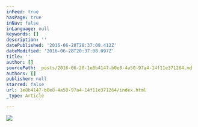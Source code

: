 ```yaml
---
inFeed: true
hasPage: true
inNav: false
inLanguage: null
keywords: []
description: ''
datePublished: '2016-06-28T20:37:08.412Z'
dateModified: '2016-06-28T20:37:08.097Z'
title: ''
author: []
sourcePath: _posts/2016-06-28-1e8b4147-b0e8-4a50-97a4-14f11e371264.md
authors: []
publisher: null
starred: false
url: 1e8b4147-b0e8-4a50-97a4-14f11e371264/index.html
_type: Article

---
```

![](https://the-grid-user-content.s3-us-west-2.amazonaws.com/da47b666-572c-4733-98e1-251ea35e0de9.jpg)